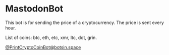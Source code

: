 # MastodonBot
This bot is for sending the price of a cryptocurrency. The price is sent every hour. 

List of coins: btc, eth, etc, xmr, ltc, dot, grin.

[@PrintCryptoCoinBot@botsin.space ](https://botsin.space/@PrintCryptoCoinBot)

